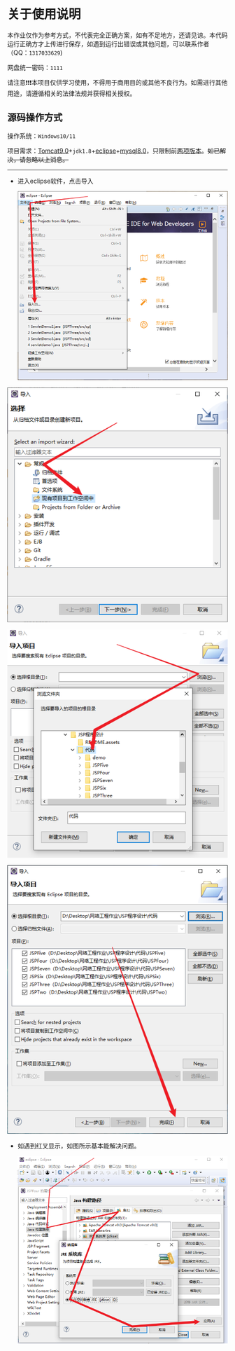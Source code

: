 # 关于使用说明
本作业仅作为参考方式，不代表完全正确方案，如有不足地方，还请见谅。本代码运行正确方才上传进行保存，如遇到运行出错误或其他问题，可以联系作者（QQ：`1317033629`)

网盘统一密码：`1111`

请注意❗❗❗本项目仅供学习使用，不得用于商用目的或其他不良行为。如需进行其他用途，请遵循相关的法律法规并获得相关授权。

## 源码操作方式

操作系统：`Windows10/11`

项目需求：[Tomcat9.0](https://wwlh.lanzouw.com/b052hm6ad )+`jdk1.8`+[eclipse](https://mp.weixin.qq.com/s/UXOK4UWEN5nd0DHRBZakeQ)+[mysql8.0](https://mp.weixin.qq.com/s/gxFRMD2ZmP8EgknaoRCdAQ)，只限制前[两项版本](https://tomcat.apache.org/whichversion.html)。~~如已解决，请忽略以上消息。~~

------



- 进入eclipse软件，点击导入

  ![image-20230922130029170](README.assets/image-20230922130029170.png)

![image-20230922125220154](README.assets/image-20230922125220154.png)

![image-20230922125708343](README.assets/image-20230922125708343.png)

![image-20230922125919804](README.assets/image-20230922125919804.png)

- 如遇到红叉显示，如图所示基本能解决问题。

  ![image-20230922130504848](README.assets/image-20230922130504848.png)
